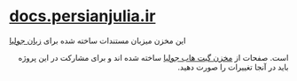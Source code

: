 # [docs.persianjulia.ir][julia-docs]

این مخزن میزبان مستندات ساخته شده برای [زبان جولیا<div dir="rtl">][julia-web] است.
صفحات از [مخزن گیت هاب جولیا][julia-gh] ساخته شده اند
و برای مشارکت در این پروژه باید در آنجا تغییرات را صورت دهید.</div>

[julia-docs]:  https://docs.juliapersian.ir
[julia-web]: https://juliapersian.ir/
[julia-gh]: https://github.com/juliapersian/julia

